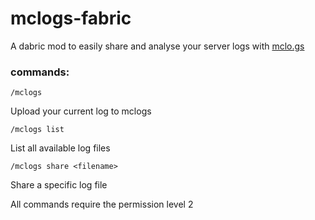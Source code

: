 # mclogs-fabric
A dabric mod to easily share and analyse your server logs with [mclo.gs](https://mclo.gs)

### commands:
    /mclogs
Upload your current log to mclogs
    
    /mclogs list
List all available log files

    /mclogs share <filename>
Share a specific log file

All commands require the permission level 2
